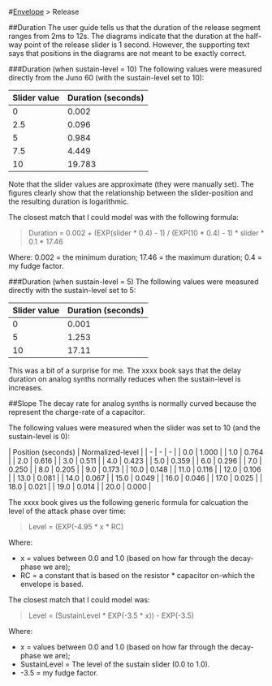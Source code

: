 #[Envelope](../README.md) > Release

##Duration
The user guide tells us that the duration of the release segment ranges from 2ms to 12s. The diagrams indicate that the duration at the half-way point of the release slider is 1 second. However, the supporting text says that positions in the diagrams are not meant to be exactly correct.

###Duration (when sustain-level = 10)
The following values were measured directly from the Juno 60 (with the sustain-level set to 10):

| Slider value | Duration (seconds) |
| - | - |
| 0 | 0.002 |
| 2.5 | 0.096 |
| 5 | 0.984 |
| 7.5 | 4.449 |
| 10 | 19.783 |

Note that the slider values are approximate (they were manually set).
The figures clearly show that the relationship between the slider-position and the resulting duration is logarithmic.

The closest match that I could model was with the following formula:
> Duration = 0.002 + (EXP(slider \* 0.4) - 1) / (EXP(10 \* 0.4) - 1) \* slider \* 0.1 \* 17.46

Where:
0.002 = the minimum duration;
17.46 = the maximum duration;
0.4 = my fudge factor.

###Duration (when sustain-level = 5)
The following values were measured directly with the sustain-level set to 5:

| Slider value | Duration (seconds) |
| - | - |
| 0 | 0.001 |
| 5 | 1.253 |
| 10 | 17.11 |

This was a bit of a surprise for me. The xxxx book says that the delay duration on analog synths normally reduces when the sustain-level is increases.

##Slope
The decay rate for analog synths is normally curved because the represent the charge-rate of a capacitor.

The following values were measured when the slider was set to 10 (and the sustain-level is 0):

| Position (seconds) | Normalized-level |
| - | - | - |
| 0.0 | 1.000 |
| 1.0 | 0.764 |
| 2.0 | 0.616 |
| 3.0 | 0.511 |
| 4.0 | 0.423 |
| 5.0 | 0.359 |
| 6.0 | 0.296 |
| 7.0 | 0.250 |
| 8.0 | 0.205 |
| 9.0 | 0.173 |
| 10.0 | 0.148 |
| 11.0 | 0.116 |
| 12.0 | 0.106 |
| 13.0 | 0.081 |
| 14.0 | 0.067 |
| 15.0 | 0.049 |
| 16.0 | 0.046 |
| 17.0 | 0.025 |
| 18.0 | 0.021 |
| 19.0 | 0.014 |
| 20.0 | 0.000 |

The xxxx book gives us the following generic formula for calcuation the level of the attack phase over time:
> Level = (EXP(-4.95 \* x \* RC)

Where:
* x = values between 0.0 and 1.0 (based on how far through the decay-phase we are);
* RC = a constant that is based on the resistor \* capacitor on-which the envelope is based.

The closest match that I could model was:
> Level = (SustainLevel \* EXP(-3.5 \* x)) - EXP(-3.5)

Where:
* x = values between 0.0 and 1.0 (based on how far through the decay-phase we are);
* SustainLevel = The level of the sustain slider (0.0 to 1.0).
* -3.5 = my fudge factor.
